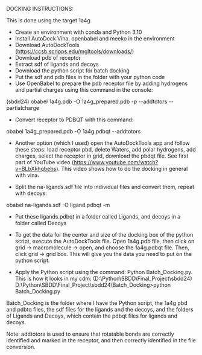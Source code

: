 DOCKING INSTRUCTIONS:

This is done using the target 1a4g

- Create an environment with conda and Python 3.10
- Install AutoDock Vina, openbabel and meeko in the environment
- Download AutoDockTools (https://ccsb.scripps.edu/mgltools/downloads/)
- Download pdb of receptor
- Extract sdf of ligands and decoys
- Download the python script for batch docking
- Put the sdf and pdb files in the folder with your python code
- Use OpenBabel to prepare the pdb receptor file by adding hydrogens and partial charges using this command in the console:

(sbdd24) <receptor folder>obabel 1a4g.pdb -O 1a4g_prepared.pdb -p --addtotors --partialcharge

- Convert receptor to PDBQT with this command:

obabel 1a4g_prepared.pdb -O 1a4g.pdbqt --addtotors

- Another option (which I used) open the AutoDockTools app and follow these steps: load receptor pbd, delete Waters, add polar hydrogens, add charges, select the receptor in grid, download the pbdqt file. See first part of YouTube video (https://www.youtube.com/watch?v=BLbXkhqbebs). This video shows how to do the docking in general with vina.

- Split the na-ligands.sdf file into individual files and convert them, repeat with decoys:

obabel na-ligands.sdf -O ligand.pdbqt -m

- Put these ligands.pdbqt in a folder called Ligands, and decoys in a folder called Decoys

- To get the data for the center and size of the docking box of the python script, execute the AutoDockTools file. Open 1a4g.pdb file, then click on grid -> macromolecule -> open, and choose the 1a4g.pdbqt file. Then, click grid -> grid box. This will give you the data you need to put on the python script.

- Apply the Python script using the command: Python Batch_Docking.py. This is how it looks in my cdm:
(D:\Python\SBDD\Final_Project\sbdd24) D:\Python\SBDD\Final_Project\sbdd24\Batch_Docking>python Batch_Docking.py

Batch_Docking is the folder where I have the Python script, the 1a4g pbd and pdbtq files, the sdf files for the ligands and the decoys, and the folders of Ligands and Decoys, which contain the pdbqt files for ligands and decoys.


Note: addtotors is used to ensure that rotatable bonds are correctly identified and marked in the receptor, and then correctly identified in the file conversion.

